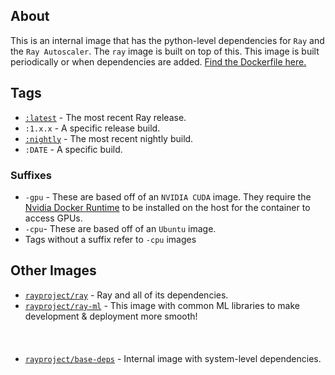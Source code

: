 ## About
This is an internal image that has the python-level dependencies for `Ray` and the `Ray Autoscaler`. The `ray` image is built on top of this. This image is built periodically or when dependencies are added. [Find the Dockerfile here.](https://github.com/ray-project/ray/blob/master/docker/ray-deps/Dockerfile)




## Tags
* [`:latest`](https://hub.docker.com/repository/docker/rayproject/ray-deps/tags?page=1&name=latest) - The most recent Ray release.
* `:1.x.x` - A specific release build. 
* [`:nightly`](https://hub.docker.com/repository/docker/rayproject/ray-deps/tags?page=1&name=nightly) - The most recent nightly build.
* `:DATE` - A specific build.

### Suffixes
* `-gpu` - These are based off of an `NVIDIA CUDA` image. They require the [Nvidia Docker Runtime](https://github.com/NVIDIA/nvidia-docker) to be installed on the host for the container to access GPUs.  
* `-cpu`- These are based off of an `Ubuntu` image.
* Tags without a suffix refer to `-cpu` images

## Other Images
* [`rayproject/ray`](https://hub.docker.com/repository/docker/rayproject/ray) - Ray and all of its dependencies.
* [`rayproject/ray-ml`](https://hub.docker.com/repository/docker/rayproject/ray-ml) - This image with common ML libraries to make development & deployment more smooth!
<br></br><br></br>
* [`rayproject/base-deps`](https://hub.docker.com/repository/docker/rayproject/base-deps) - Internal image with system-level dependencies.
